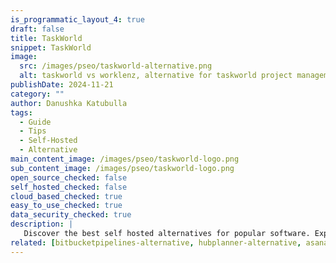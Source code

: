 ```yaml
---
is_programmatic_layout_4: true
draft: false
title: TaskWorld
snippet: TaskWorld
image:
  src: /images/pseo/taskworld-alternative.png
  alt: taskworld vs worklenz, alternative for taskworld project managemet tool, task management, resource management, productivity, self-hosted
publishDate: 2024-11-21
category: ""
author: Danushka Katubulla
tags:
  - Guide
  - Tips
  - Self-Hosted
  - Alternative
main_content_image: /images/pseo/taskworld-logo.png
sub_content_image: /images/pseo/taskworld-logo.png
open_source_checked: false
self_hosted_checked: false
cloud_based_checked: true
easy_to_use_checked: true
data_security_checked: true
description: |
   Discover the best self hosted alternatives for popular software. Explore our comprehensive guides and find the perfect solution for your needs today.
related: [bitbucketpipelines-alternative, hubplanner-alternative, asana-alternative, bonsai-alternative]
---
```

